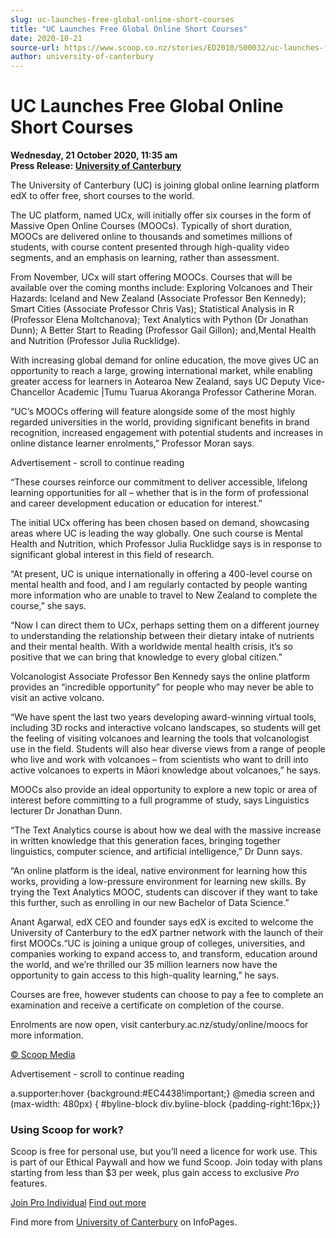 ```yaml
---
slug: uc-launches-free-global-online-short-courses
title: "UC Launches Free Global Online Short Courses"
date: 2020-10-21
source-url: https://www.scoop.co.nz/stories/ED2010/S00032/uc-launches-free-global-online-short-courses.htm
author: university-of-canterbury
---
```

UC Launches Free Global Online Short Courses
============================================

**Wednesday, 21 October 2020, 11:35 am**  
**Press Release: [University of Canterbury](https://info.scoop.co.nz/University_of_Canterbury)**

The University of Canterbury (UC) is joining global online learning platform edX to offer free, short courses to the world.

The UC platform, named UCx, will initially offer six courses in the form of Massive Open Online Courses (MOOCs). Typically of short duration, MOOCs are delivered online to thousands and sometimes millions of students, with course content presented through high-quality video segments, and an emphasis on learning, rather than assessment.

From November, UCx will start offering MOOCs. Courses that will be available over the coming months include: Exploring Volcanoes and Their Hazards: Iceland and New Zealand (Associate Professor Ben Kennedy); Smart Cities (Associate Professor Chris Vas); Statistical Analysis in R (Professor Elena Moltchanova); Text Analytics with Python (Dr Jonathan Dunn); A Better Start to Reading (Professor Gail Gillon); and,Mental Health and Nutrition (Professor Julia Rucklidge).

With increasing global demand for online education, the move gives UC an opportunity to reach a large, growing international market, while enabling greater access for learners in Aotearoa New Zealand, says UC Deputy Vice-Chancellor Academic |Tumu Tuarua Akoranga Professor Catherine Moran.

“UC’s MOOCs offering will feature alongside some of the most highly regarded universities in the world, providing significant benefits in brand recognition, increased engagement with potential students and increases in online distance learner enrolments,” Professor Moran says.

Advertisement - scroll to continue reading





“These courses reinforce our commitment to deliver accessible, lifelong learning opportunities for all – whether that is in the form of professional and career development education or education for interest.”

The initial UCx offering has been chosen based on demand, showcasing areas where UC is leading the way globally. One such course is Mental Health and Nutrition, which Professor Julia Rucklidge says is in response to significant global interest in this field of research.

“At present, UC is unique internationally in offering a 400-level course on mental health and food, and I am regularly contacted by people wanting more information who are unable to travel to New Zealand to complete the course,” she says.

“Now I can direct them to UCx, perhaps setting them on a different journey to understanding the relationship between their dietary intake of nutrients and their mental health. With a worldwide mental health crisis, it’s so positive that we can bring that knowledge to every global citizen.”

Volcanologist Associate Professor Ben Kennedy says the online platform provides an “incredible opportunity” for people who may never be able to visit an active volcano.

“We have spent the last two years developing award-winning virtual tools, including 3D rocks and interactive volcano landscapes, so students will get the feeling of visiting volcanoes and learning the tools that volcanologist use in the field. Students will also hear diverse views from a range of people who live and work with volcanoes – from scientists who want to drill into active volcanoes to experts in Māori knowledge about volcanoes,” he says.

MOOCs also provide an ideal opportunity to explore a new topic or area of interest before committing to a full programme of study, says Linguistics lecturer Dr Jonathan Dunn.

“The Text Analytics course is about how we deal with the massive increase in written knowledge that this generation faces, bringing together linguistics, computer science, and artificial intelligence,” Dr Dunn says.

“An online platform is the ideal, native environment for learning how this works, providing a low-pressure environment for learning new skills. By trying the Text Analytics MOOC, students can discover if they want to take this further, such as enrolling in our new Bachelor of Data Science.”

Anant Agarwal, edX CEO and founder says edX is excited to welcome the University of Canterbury to the edX partner network with the launch of their first MOOCs.“UC is joining a unique group of colleges, universities, and companies working to expand access to, and transform, education around the world, and we’re thrilled our 35 million learners now have the opportunity to gain access to this high-quality learning,” he says.

Courses are free, however students can choose to pay a fee to complete an examination and receive a certificate on completion of the course.

Enrolments are now open, visit canterbury.ac.nz/study/online/moocs for more information.

[© Scoop Media](http://www.scoop.co.nz/about/terms.html)  

Advertisement - scroll to continue reading



a.supporter:hover {background:#EC4438!important;} @media screen and (max-width: 480px) { #byline-block div.byline-block {padding-right:16px;}}

### Using Scoop for work?

Scoop is free for personal use, but you’ll need a licence for work use. This is part of our Ethical Paywall and how we fund Scoop. Join today with plans starting from less than $3 per week, plus gain access to exclusive _Pro_ features.  
  
[Join Pro Individual](https://pro.scoop.co.nz/Individual/?from=ProIn24) [Find out more](https://pro.scoop.co.nz/using-scoop-for-work/?from=ProIn24)

Find more from [University of Canterbury](https://info.scoop.co.nz/University_of_Canterbury) on InfoPages.